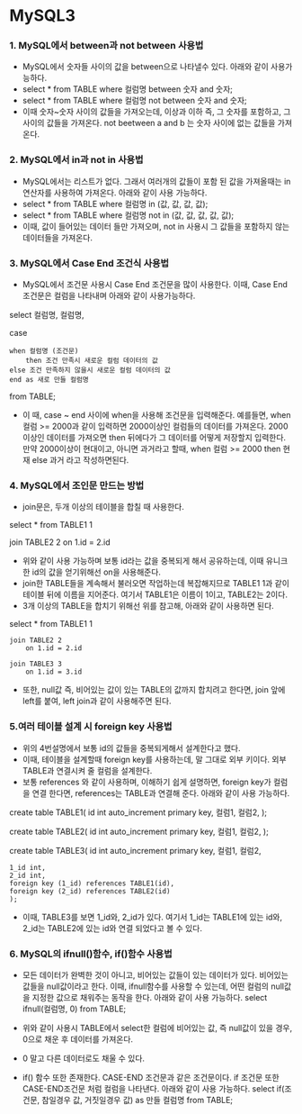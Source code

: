 # MySQL3
### 1. MySQL에서 between과 not between 사용법
- MySQL에서 숫자들 사이의 값을 between으로 나타낼수 있다. 아래와 같이 사용가능하다.
- select * from TABLE where 컬럼명 between 숫자 and 숫자;
- select * from TABLE where 컬럼명 not between 숫자 and 숫자;
- 이때 숫자~숫자 사이의 값들을 가져오는데, 이상과 이하 즉, 그 숫자를 포함하고, 그 사이의 값들을 가져온다. not beetween a and b 는 숫자 사이에 없는 값들을 가져온다.

### 2. MySQL에서 in과 not in 사용법
- MySQL에서는 리스트가 없다. 그래서 여러개의 값들이 포함 된 값을 가져올때는 in연산자를 사용하여 가져온다. 아래와 같이 사용 가능하다. 
- select * from TABLE where 컬럼명 in (값, 값, 값, 값);
- select * from TABLE where 컬럼명 not in (값, 값, 값, 값, 값);
- 이때, 값이 들어있는 데이터 들만 가져오며, not in 사용시 그 값들을 포함하지 않는 데이터들을 가져온다.

### 3. MySQL에서 Case End 조건식 사용법
- MySQL에서 조건문 사용시 Case End 조건문을 많이 사용한다. 이때, Case End 조건문은 컬럼을 나타내며 아래와 같이 사용가능하다.

select 컬럼명, 컬럼명,

  case
  
    when 컬럼명 (조건문)    
    	then 조건 만족시 새로운 컬럼 데이터의 값    
    else 조건 만족하지 않을시 새로운 컬럼 데이터의 값      
	end as 새로 만들 컬럼명
	
from TABLE;
- 이 때, case ~ end 사이에 when을 사용해 조건문을 입력해준다. 예를들면, when 컬럼 >= 2000과 같이 입력하면 2000이상인 컬럼들의 데이터를 가져온다. 2000이상인 데이터를 가져오면 then 뒤에다가 그 데이터를 어떻게 저장할지 입력한다. 만약 2000이상이 현대이고, 아니면 과거라고 할때, when 컬럼 >= 2000 then 현재 else 과거 라고 작성하면된다.

### 4. MySQL에서 조인문 만드는 방법
- join문은, 두개 이상의 테이블을 합칠 때 사용한다.

select *
from TABLE1 1

join TABLE2 2
	on 1.id = 2.id
	
- 위와 같이 사용 가능하며 보통 id라는 값을 중복되게 해서 공유하는데, 이때 유니크한 id의 값을 얻기위해선 on을 사용해준다.
- join한 TABLE들을 계속해서 불러오면 작업하는데 복잡해지므로 TABLE1 1과 같이 테이블 뒤에 이름을 지어준다. 여기서 TABLE1은 이름이 1이고, TABLE2는 2이다.
- 3개 이상의 TABLE을 합치기 위해선 위를 참고해, 아래와 같이 사용하면 된다.

select *
	from TABLE1 1

	join TABLE2 2
		on 1.id = 2.id
	
	join TABLE3 3
		on 1.id = 3.id
	
- 또한, null값 즉, 비어있는 값이 있는 TABLE의 값까지 합치려고 한다면, join 앞에 left를 붙여, left join과 같이 사용해주면 된다.	

### 5.여러 테이블 설계 시 foreign key 사용법
- 위의 4번설명에서 보통 id의 값들을 중복되게해서 설계한다고 했다.
- 이때, 테이블을 설계할때 foreign key를 사용하는데, 말 그대로 외부 키이다. 외부 TABLE과 연결시켜 줄 컬럼을 설계한다.
- 보통 references 와 같이 사용하며, 이해하기 쉽게 설명하면, foreign key가 컬럼을 연결 한다면, references는 TABLE과 연결해 준다. 아래와 같이 사용 가능하다.

create table TABLE1(
	id int auto_increment primary key,
    컬럼1,
    컬럼2,
    );


create table TABLE2(
	id int auto_increment primary key,
    컬럼1,
    컬럼2,
    );


create table TABLE3(
	id int auto_increment primary key,
    컬럼1,
    컬럼2,
    
    1_id int,
    2_id int,
    foreign key (1_id) references TABLE1(id),
    foreign key (2_id) references TABLE2(id)
    );

- 이때, TABLE3를 보면 1_id와, 2_id가 있다. 여기서 1_id는 TABLE1에 있는 id와, 2_id는 TABLE2에 있는 id와 연결 되었다고 볼 수 있다.

### 6. MySQL의 ifnull()함수, if()함수 사용법
- 모든 데이터가 완벽한 것이 아니고, 비어있는 값들이 있는 데이터가 있다. 비어있는 값들을 null값이라고 한다. 이때, ifnull함수를 사용할 수 있는데, 어떤 컬럼의 null값을 지정한 값으로 채워주는 동작을 한다. 아래와 같이 사용 가능하다.
select ifnull(컬럼명, 0)
from TABLE;

- 위와 같이 사용시 TABLE에서 select한 컬럼에 비어있는 값, 즉 null값이 있을 경우, 0으로 채운 후 데이터를 가져온다.
- 0 말고 다른 데이터로도 채울 수 있다.

- if() 함수 또한 존재한다. CASE-END 조건문과 같은 조건문이다. if 조건문 또한 CASE-END조건문 처럼 컬럼을 나타낸다. 아래와 같이 사용 가능하다.
select 
	if(조건문, 참일경우 값, 거짓일경우 값) as 만들 컬럼명
from TABLE;
